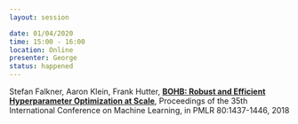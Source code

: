 ```yaml
---
layout: session

date: 01/04/2020
time: 15:00 - 16:00
location: Online
presenter: George
status: happened
---
```

Stefan Falkner, Aaron Klein, Frank Hutter, 
**[BOHB: Robust and Efficient Hyperparameter Optimization at Scale](papers/0005-bohb-robust-and-efficient-hyperparameter-optimization-at-scale)**, 
Proceedings of the 35th International Conference on Machine Learning, 
in PMLR 80:1437-1446, 2018